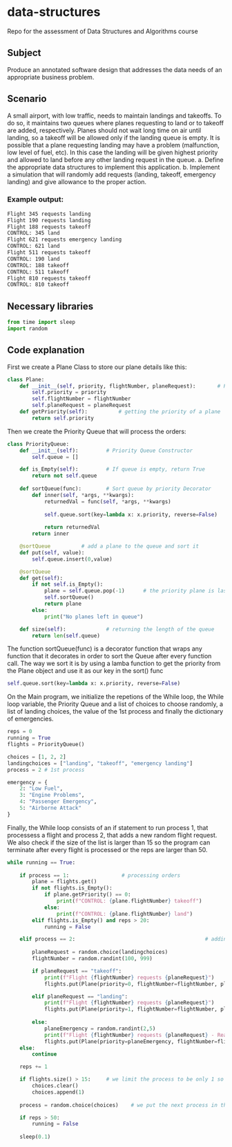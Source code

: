 # data-structures
Repo for the assessment of Data Structures and Algorithms course 

## Subject

Produce an annotated software design that addresses the data
needs of an appropriate business problem.

## Scenario

A small airport, with low traffic, needs to maintain landings and takeoffs. To do so, it
maintains two queues where planes requesting to land or to takeoff are added,
respectively.
Planes should not wait long time on air until landing, so a takeoff will be allowed only if
the landing queue is empty.
It is possible that a plane requesting landing may have a problem (malfunction, low
level of fuel, etc). In this case the landing will be given highest priority and allowed to
land before any other landing request in the queue.
  a. Define the appropriate data structures to implement this application.
  b. Implement a simulation that will randomly add requests (landing, takeoff,
     emergency landing) and give allowance to the proper action.

### Example output:

```bash
Flight 345 requests landing
Flight 190 requests landing
Flight 188 requests takeoff
CONTROL: 345 land
Flight 621 requests emergency landing
CONTROL: 621 land
Flight 511 requests takeoff
CONTROL: 190 land
CONTROL: 188 takeoff
CONTROL: 511 takeoff
Flight 810 requests takeoff
CONTROL: 810 takeoff
```

## Necessary libraries

```python
from time import sleep
import random
```

## Code explanation

First we create a Plane Class to store our plane details like this:

```python
class Plane:
    def __init__(self, priority, flightNumber, planeRequest):       # Plane Constructor
        self.priority = priority
        self.flightNumber = flightNumber
        self.planeRequest = planeRequest
    def getPriority(self):          # getting the priority of a plane
        return self.priority
```
Then we create the Priority Queue that will process the orders:

```python
class PriorityQueue:
    def __init__(self):         # Priority Queue Constructor
        self.queue = []

    def is_Empty(self):         # If queue is empty, return True
        return not self.queue
    
    def sortQueue(func):        # Sort queue by priority Decorator
        def inner(self, *args, **kwargs):
            returnedVal = func(self, *args, **kwargs)
                                                                        #The queue is sorted after the function is called
            self.queue.sort(key=lambda x: x.priority, reverse=False)    #using the lambda function to get the priority from the Class
            
            return returnedVal
        return inner

    @sortQueue          # add a plane to the queue and sort it 
    def put(self, value):
        self.queue.insert(0,value)

    @sortQueue
    def get(self):
        if not self.is_Empty():
            plane = self.queue.pop(-1)      # the priority plane is last in the queue and dequeued with get()
            self.sortQueue()
            return plane
        else:
            print("No planes left in queue")

    def size(self):             # returning the length of the queue
        return len(self.queue)
```
The function sortQueue(func) is a decorator function that wraps any function
that it decorates in order to sort the Queue after every function call.
The way we sort it is by using a lamba function to get the priority from the
Plane object and use it as our key in the sort() func
```python
self.queue.sort(key=lambda x: x.priority, reverse=False)
```

On the Main program, we initialize the repetions of the While loop, 
the While loop variable, the Priority Queue and a list of choices 
to choose randomly, a list of landing choices, the value of the 
1st process and finally the dictionary of emergencies.

```python
reps = 0
running = True
flights = PriorityQueue()

choices = [1, 2, 2]
landingchoices = ["landing", "takeoff", "emergency landing"]
process = 2 # 1st process

emergency = {
    2: "Low Fuel",
    3: "Engine Problems",
    4: "Passenger Emergency",
    5: "Airborne Attack"
}
```

Finally, the While loop consists of an if statement to run process 1,
that processess a flight and process 2, that adds a new random flight 
request.
We also check if the size of the list is larger than 15 so the program
can terminate after every flight is processed or the reps are larger 
than 50.

```python
while running == True:
    
    if process == 1:                 # processing orders 
        plane = flights.get()
        if not flights.is_Empty():
            if plane.getPriority() == 0:
                print(f"CONTROL: {plane.flightNumber} takeoff")
            else:
                print(f"CONTROL: {plane.flightNumber} land")
        elif flights.is_Empty() and reps > 20:
            running = False

    elif process == 2:                                          # adding new orders
        
        planeRequest = random.choice(landingchoices)
        flightNumber = random.randint(100, 999)

        if planeRequest == "takeoff":
            print(f"Flight {flightNumber} requests {planeRequest}")
            flights.put(Plane(priority=0, flightNumber=flightNumber, planeRequest=planeRequest))

        elif planeRequest == "landing":
            print(f"Flight {flightNumber} requests {planeRequest}")
            flights.put(Plane(priority=1, flightNumber=flightNumber, planeRequest=planeRequest))
        
        else:
            planeEmergency = random.randint(2,5)
            print(f"Flight {flightNumber} requests {planeRequest} - Reason: {emergency[planeEmergency]}")
            flights.put(Plane(priority=planeEmergency, flightNumber=flightNumber, planeRequest=planeRequest))
    else:
        continue

    reps += 1

    if flights.size() > 15:     # we limit the process to be only 1 so the program can end
        choices.clear()
        choices.append(1) 
    
    process = random.choice(choices)    # we put the next process in the end instead of the begginning so the 1st process is always a request

    if reps > 50:
        running = False
    
    sleep(0.1)
```





